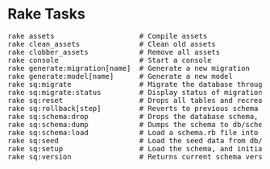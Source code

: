 # Rake Tasks

<pre>
rake assets                    # Compile assets
rake clean_assets              # Clean old assets
rake clobber_assets            # Remove all assets
rake console                   # Start a console
rake generate:migration[name]  # Generate a new migration
rake generate:model[name]      # Generate a new model
rake sq:migrate                # Migrate the database through scripts in db/migrate and update db/schema.rb by invoking sq:schema:dump
rake sq:migrate:status         # Display status of migrations
rake sq:reset                  # Drops all tables and recreates the schema from db/schema.rb
rake sq:rollback[step]         # Reverts to previous schema version
rake sq:schema:drop            # Drops the database schema, using schema.rb
rake sq:schema:dump            # Dumps the schema to db/schema.db
rake sq:schema:load            # Load a schema.rb file into the database
rake sq:seed                   # Load the seed data from db/seeds.rb
rake sq:setup                  # Load the schema, and initialize with the seed data (use sq:reset to also drop the database first)
rake sq:version                # Returns current schema version
</pre>